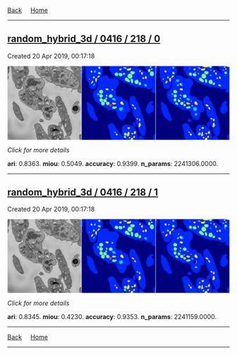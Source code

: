 
[Back](..)&nbsp;&nbsp;&nbsp;&nbsp;&nbsp;[Home](https://leapmanlab.github.io/snapshots)

---

<div class="summary"><a href="0"><h2>random_hybrid_3d / 0416 / 218 / 0</h2></a><p>Created 20 Apr 2019, 00:17:18
</p><a href="0"><img src="0/media/summary.png" align="center"></a><p>
<i>Click for more details</i>
</p></div>

**ari**: 0.8363. **miou**: 0.5049. **accuracy**: 0.9399. **n_params**: 2241306.0000. 

---

<div class="summary"><a href="1"><h2>random_hybrid_3d / 0416 / 218 / 1</h2></a><p>Created 20 Apr 2019, 00:17:18
</p><a href="1"><img src="1/media/summary.png" align="center"></a><p>
<i>Click for more details</i>
</p></div>

**ari**: 0.8345. **miou**: 0.4230. **accuracy**: 0.9353. **n_params**: 2241159.0000. 

---

[Back](..)&nbsp;&nbsp;&nbsp;&nbsp;&nbsp;[Home](https://leapmanlab.github.io/snapshots)

---
